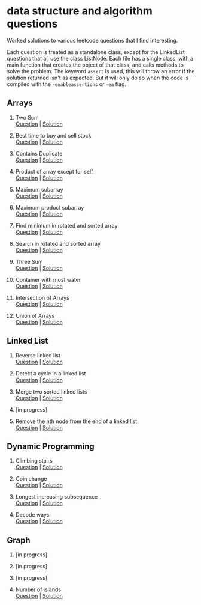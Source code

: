 # data structure and algorithm questions
Worked solutions to various leetcode questions that I find interesting.

Each question is treated as a standalone class, except for the LinkedList questions that all use the class ListNode.
Each file has a single class, with a main function that creates the object of that class, and calls methods to solve the problem.
The keyword `assert` is used, this will throw an error if the solution returned isn't as expected. But it will only do so when the code is compiled with the `-enableassertions` or `-ea` flag.

## Arrays
1. Two Sum\
[Question](https://leetcode.com/problems/two-sum/) | [Solution](/Arrays/01_TwoSum/TwoSum.java)

2. Best time to buy and sell stock\
[Question](https://leetcode.com/problems/best-time-to-buy-and-sell-stock/) | [Solution](/Arrays/02_BestTimeToBuyAndSellStock/BestTimeToBuyAndSellStock.java)

3. Contains Duplicate\
[Question](https://leetcode.com/problems/contains-duplicate/) | [Solution](/Arrays/03_ContainsDuplicate/ContainsDuplicate.java)

4. Product of array except for self\
[Question](https://leetcode.com/problems/product-of-array-except-self/) | [Solution](/Arrays/04_ProductOfArrayExceptSelf/ProductOfArrayExceptSelf.java)

5. Maximum subarray\
[Question](https://leetcode.com/problems/maximum-subarray/) | [Solution](/Arrays/05_MaximumSubarray/MaximumSubarray.java)

6. Maximum product subarray\
[Question](https://leetcode.com/problems/maximum-product-subarray/) | [Solution](/Arrays/06_MaximumProductSubarray/MaximumProductSubarray.java)

7. Find minimum in rotated and sorted array\
[Question](https://leetcode.com/problems/find-minimum-in-rotated-sorted-array/) | [Solution](/Arrays/07_FindMinimumInRotatedSortedArray/MinimumInRotatedSortedArray.java)

8. Search in rotated and sorted array\
[Question](https://leetcode.com/problems/search-in-rotated-sorted-array/) | [Solution](/Arrays/08_SearchInRotatedSortedArray/SearchInRotatedSortedArray.java)

9. Three Sum\
[Question](https://leetcode.com/problems/3sum/) | [Solution](/Arrays/09_ThreeSum/ThreeSum.java)

10. Container with most water\
[Question](https://leetcode.com/problems/container-with-most-water/) | [Solution](/Arrays/10_ContainerWithMostWater/ContainerWithMostWater.java)

11. Intersection of Arrays\
[Question](https://leetcode.com/problems/intersection-of-two-arrays/) | [Solution](/Arrays/11_IntersectionOfArrays/FindIntersection.java)

12. Union of Arrays\
[Question](https://www.geeksforgeeks.org/find-union-and-intersection-of-two-unsorted-arrays/) | [Solution](/Arrays/12_UnionOfArrays/FindUnion.java)

## Linked List
1. Reverse linked list\
[Question](https://leetcode.com/problems/reverse-linked-list/) | [Solution](/LinkedList/01_ReverseLinkedList/ReverseLinkedList.java)

2. Detect a cycle in a linked list\
[Question](https://leetcode.com/problems/linked-list-cycle/) | [Solution](/LinkedList/02_DetectCycleLinkedList/DetectCycleLinkedList.java)

3. Merge two sorted linked lists\
[Question](https://leetcode.com/problems/merge-two-sorted-lists/) | [Solution](/LinkedList/03_MergeTwoSortedLinkedLists/MergeTwoSortedLinkedLists)

4. [in progress]

5. Remove the nth node from the end of a linked list\
[Question](https://leetcode.com/problems/remove-nth-node-from-end-of-list/) | [Solution](/LinkedList/05_RemoveNthNodeFromEndOfLinkedList/RemoveNthNodeFromEndOfLinkedList.java)

## Dynamic Programming
1. Climbing stairs\
[Question](https://leetcode.com/problems/climbing-stairs/) | [Solution](/DynamicProgramming/01_ClimbingStairs/ClimbingStairs.java)

2. Coin change\
[Question](https://leetcode.com/problems/coin-change/) | [Solution](/DynamicProgramming/02_CoinChange/CoinChange.java)

3. Longest increasing subsequence\
[Question](https://leetcode.com/problems/longest-increasing-subsequence/) | [Solution](/"DynamicProgramming"/03_LongestIncreasingSubsequence/LongestIncreasingSubsequence.java)

4. Decode ways\
[Question](https://leetcode.com/problems/decode-ways/) | [Solution](/DynamicProgramming/04_DecodeWays/DecodeWays.java)

## Graph
1. [in progress]

2. [in progress]

3. [in progress]

4. Number of islands\
[Question](https://leetcode.com/problems/number-of-islands/) | [Solution](/Graph/04_NumberOfIslands/NumberOfIslands.java)

